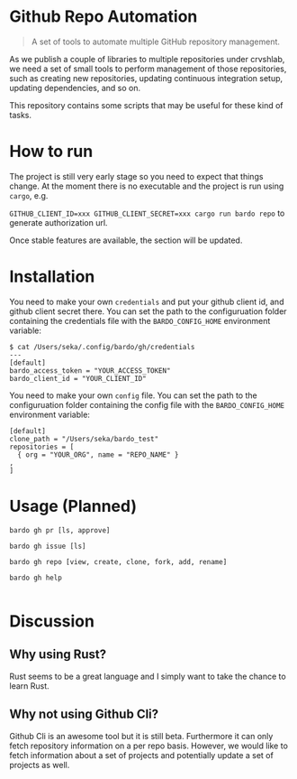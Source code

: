 # Github Repo Automation
> A set of tools to automate multiple GitHub repository management.

As we publish a couple of libraries to multiple repositories under crvshlab, we need a set of small tools to perform management of those repositories, such as creating new repositories, updating continuous integration setup, updating dependencies, and so on.

This repository contains some scripts that may be useful for these kind of tasks.

# How to run
The project is still very early stage so you need to expect that things change. At the moment there is no executable and the project is run using `cargo`, e.g.

`GITHUB_CLIENT_ID=xxx GITHUB_CLIENT_SECRET=xxx cargo run bardo repo` to generate authorization url.

Once stable features are available, the section will be updated.


# Installation

You need to make your own `credentials` and put your github client id, and github client secret there. You can set the path to the configuruation folder containing the credentials file with the `BARDO_CONFIG_HOME` environment variable:
```
$ cat /Users/seka/.config/bardo/gh/credentials
---
[default]
bardo_access_token = "YOUR_ACCESS_TOKEN"
bardo_client_id = "YOUR_CLIENT_ID"

```

You need to make your own `config` file. You can set the path to the configuruation folder containing the config file with the `BARDO_CONFIG_HOME` environment variable:
```
[default]
clone_path = "/Users/seka/bardo_test"
repositories = [
  { org = "YOUR_ORG", name = "REPO_NAME" }
,
]

```

# Usage (Planned)
```
bardo gh pr [ls, approve]

bardo gh issue [ls]

bardo gh repo [view, create, clone, fork, add, rename]

bardo gh help
  

```



# Discussion

## Why using Rust?
Rust seems to be a great language and I simply want to take the chance to learn Rust.

## Why not using Github Cli?
Github Cli is an awesome tool but it is still beta. Furthermore it can only fetch repository information on a per repo basis. However, we would like to fetch information about a set of projects and potentially update a set of projects as well. 

